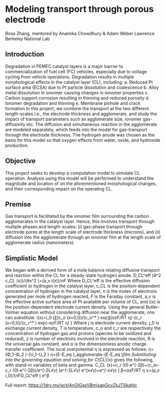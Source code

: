 # Modeling transport through porous electrode
Rosa Zhang, mentored by Anamika Chowdhury & Adam Weber
Lawrence Berkeley National Lab

## Introduction
Degradation in PEMFC catalyst layers is a major barrier to commercialization of fuel cell (FC) vehicles, 
especially due to voltage cycling from vehicle operations. Degradation results in multiple morphological 
effects in the catalyst layer (CL), including:
a.	Reduced Pt surface area (ECSA) due to Pt particle dissolution and coalescence
b.	Alloy metal dissolution in ionomer causing changes in ionomer properties
c.	Carbon support corrosion resulting in thinning and reduced porosity
d.	Ionomer degradation and thinning
e.	Membrane pinhole and crack formation
In this project, we combine the transport at the two different length-scales i.e., the electrode thickness and agglomerate, and study the impact of transport parameters such as agglomerate size, ionomer gas-diffusivity etc. The diffusion and simultaneous reaction in the agglomerate are modeled separately, which feeds into the model for gas-transport through the electrode thickness. The hydrogen anode was chosen as the basis for this model so that oxygen effects from water, oxide, and hydroxide production.

## Objective
This project seeks to develop a computation model to simulate CL operation. Analysis using this model will be performed to understand the magnitude and location of on the aforementioned morphological changes, and their corresponding impact on the operating CL.

## Premise
Gas transport is facilitated by the ionomer film surrounding the carbon agglomerates in the catalyst layer. Hence, this involves transport through multiple phases and length-scales: (i) gas-phase transport through electrode pores at the length scale of electrode thickness (microns), and (ii) diffusion into the agglomerate through an ionomer film at the length scale of agglomerate radius (nanometers).

## Simplistic Model
We began with a derived form of a mole balance relating diffusive transport and reaction within the CL for a steady-state hydrogen anode.
D_CL^eff  (∂^2 c_CL (x))/(∂x^2 )=(a_v∙i(x))/nF
Where D_CL^eff is the effective diffusion coefficient or hydrogen in the catalyst layer, c_CL is the position-dependent concentration of hydrogen in the catalyst layer, n is the moles of electrons generated per mole of hydrogen reacted, F is the Faraday constant, a_v is the effective active surface area of Pt available per volume of CL, and i(x) is the position-dependent electrode current density.
Using the general Butler-Volmer equation without considering diffusion near the agglomerate, one can substitute:
i(x)=i_0∙{〖(c_o (x=0,t))/(c_o^* ) exp〗⁡(αzF/RT η)-(c_r (x=0,t))/(c_r^* )  exp⁡(-αzF/RT η)  }
Where j is electrode current density, j_0 is exchange current density, T is temperature, c_o and c_r are respectively the concentration of hydrogen gas and protons (species to be oxidized and reduced), z is number of electrons involved in the electrode reaction, R is the universal gas constant, and α is the dimensionless anodic charge transfer coefficient. The local overpotential η is expressed as follows:
η=(Φ_1-Φ_2 )-(U_1-U_2 )
η=(E-E_eq )_agglomerate-(E-E_eq )_film
Substituting into the governing equation and solving for C_{CL}(x) gives the following, with stand-in variables of beta and gamma.
C_CL (x)=c_r (0)∙e^(-2β)+(c_in-c_r (0)∙e^(-2β))/e^(-2L√γ)  [e^(-2L√γ) e^(x√γ)+e^(-x√γ) ]
β=αzF/RT η
γ=(a_v i_0)/(nFD_CL^eff ) e^β


Full report:
https://1drv.ms/w/s!AnOlGasVBmjsapGcvZkJTSkahIc
